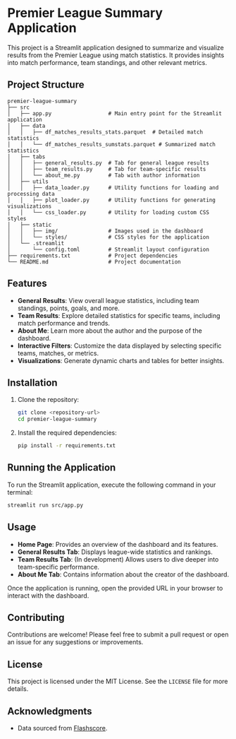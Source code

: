# Premier League Summary Application

This project is a Streamlit application designed to summarize and visualize results from the Premier League using match statistics. It provides insights into match performance, team standings, and other relevant metrics.

## Project Structure

```
premier-league-summary
├── src
│   ├── app.py                  # Main entry point for the Streamlit application
│   ├── data
│   │   ├── df_matches_results_stats.parquet  # Detailed match statistics
│   │   └── df_matches_results_sumstats.parquet # Summarized match statistics
│   ├── tabs
│   │   ├── general_results.py  # Tab for general league results
│   │   ├── team_results.py     # Tab for team-specific results
│   │   └── about_me.py         # Tab with author information
│   ├── utils
│   │   ├── data_loader.py      # Utility functions for loading and processing data
│   │   ├── plot_loader.py      # Utility functions for generating visualizations
│   │   └── css_loader.py       # Utility for loading custom CSS styles
│   ├── static
│   │   ├── img/                # Images used in the dashboard
│   │   └── styles/             # CSS styles for the application
│   └── .streamlit
│       └── config.toml         # Streamlit layout configuration
├── requirements.txt            # Project dependencies
└── README.md                   # Project documentation
```

## Features

- **General Results**: View overall league statistics, including team standings, points, goals, and more.
- **Team Results**: Explore detailed statistics for specific teams, including match performance and trends.
- **About Me**: Learn more about the author and the purpose of the dashboard.
- **Interactive Filters**: Customize the data displayed by selecting specific teams, matches, or metrics.
- **Visualizations**: Generate dynamic charts and tables for better insights.

## Installation

1. Clone the repository:
   ```bash
   git clone <repository-url>
   cd premier-league-summary
   ```

2. Install the required dependencies:
   ```bash
   pip install -r requirements.txt
   ```

## Running the Application

To run the Streamlit application, execute the following command in your terminal:
```bash
streamlit run src/app.py
```

## Usage

- **Home Page**: Provides an overview of the dashboard and its features.
- **General Results Tab**: Displays league-wide statistics and rankings.
- **Team Results Tab**: (In development) Allows users to dive deeper into team-specific performance.
- **About Me Tab**: Contains information about the creator of the dashboard.

Once the application is running, open the provided URL in your browser to interact with the dashboard.

## Contributing

Contributions are welcome! Please feel free to submit a pull request or open an issue for any suggestions or improvements.

## License

This project is licensed under the MIT License. See the `LICENSE` file for more details.

## Acknowledgments

- Data sourced from [Flashscore](https://www.flashscore.com/).